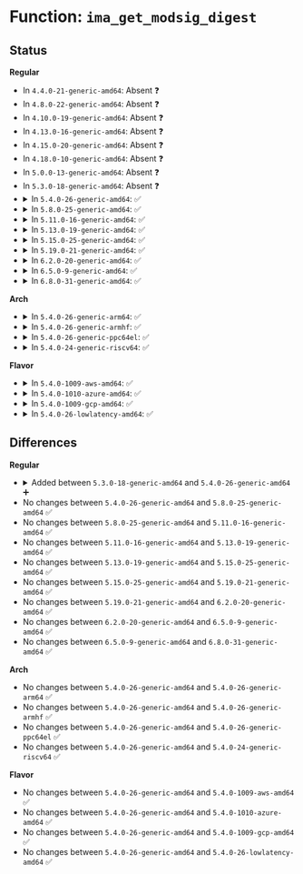 # Function: <code>ima_get_modsig_digest</code>

## Status
<b>Regular</b>
<ul>
<li>
In <code>4.4.0-21-generic-amd64</code>: Absent ❓
</li>
<li>
In <code>4.8.0-22-generic-amd64</code>: Absent ❓
</li>
<li>
In <code>4.10.0-19-generic-amd64</code>: Absent ❓
</li>
<li>
In <code>4.13.0-16-generic-amd64</code>: Absent ❓
</li>
<li>
In <code>4.15.0-20-generic-amd64</code>: Absent ❓
</li>
<li>
In <code>4.18.0-10-generic-amd64</code>: Absent ❓
</li>
<li>
In <code>5.0.0-13-generic-amd64</code>: Absent ❓
</li>
<li>
In <code>5.3.0-18-generic-amd64</code>: Absent ❓
</li>
<li>
<details>
<summary>In <code>5.4.0-26-generic-amd64</code>: ✅</summary>

```c
int ima_get_modsig_digest(const struct modsig * modsig, enum hash_algo * algo, const u8 * * digest, u32 * digest_size)
```

```json
{
  "name": "ima_get_modsig_digest",
  "collision_type": "Unique Global",
  "inline_type": "No",
  "funcs": [
    {
      "addr": 18446744071583810944,
      "name": "ima_get_modsig_digest",
      "external": true,
      "loc": "security/integrity/ima/ima_modsig.c:142",
      "file": "security/integrity/ima/ima_modsig.c",
      "inline": "seen, unknown",
      "caller_inline": [],
      "caller_func": [
        "security/integrity/ima/ima_template_lib.c:ima_eventdigest_modsig_init",
        "security/integrity/ima/ima_appraise.c:ima_check_blacklist"
      ]
    }
  ],
  "symbols": [
    {
      "addr": 18446744071583810944,
      "name": "ima_get_modsig_digest",
      "section": ".text",
      "bind": "STB_GLOBAL",
      "size": 30
    }
  ]
}
```
</details>
</li>
<li>
<details>
<summary>In <code>5.8.0-25-generic-amd64</code>: ✅</summary>

```c
int ima_get_modsig_digest(const struct modsig * modsig, enum hash_algo * algo, const u8 * * digest, u32 * digest_size)
```

```json
{
  "name": "ima_get_modsig_digest",
  "collision_type": "Unique Global",
  "inline_type": "No",
  "funcs": [
    {
      "addr": 18446744071584205440,
      "name": "ima_get_modsig_digest",
      "external": true,
      "loc": "security/integrity/ima/ima_modsig.c:142",
      "file": "security/integrity/ima/ima_modsig.c",
      "inline": "seen, unknown",
      "caller_inline": [],
      "caller_func": [
        "security/integrity/ima/ima_template_lib.c:ima_eventdigest_modsig_init",
        "security/integrity/ima/ima_appraise.c:ima_check_blacklist"
      ]
    }
  ],
  "symbols": [
    {
      "addr": 18446744071584205440,
      "name": "ima_get_modsig_digest",
      "section": ".text",
      "bind": "STB_GLOBAL",
      "size": 30
    }
  ]
}
```
</details>
</li>
<li>
<details>
<summary>In <code>5.11.0-16-generic-amd64</code>: ✅</summary>

```c
int ima_get_modsig_digest(const struct modsig * modsig, enum hash_algo * algo, const u8 * * digest, u32 * digest_size)
```

```json
{
  "name": "ima_get_modsig_digest",
  "collision_type": "Unique Global",
  "inline_type": "No",
  "funcs": [
    {
      "addr": 18446744071584323760,
      "name": "ima_get_modsig_digest",
      "external": true,
      "loc": "security/integrity/ima/ima_modsig.c:122",
      "file": "security/integrity/ima/ima_modsig.c",
      "inline": "seen, unknown",
      "caller_inline": [],
      "caller_func": [
        "security/integrity/ima/ima_template_lib.c:ima_eventdigest_modsig_init",
        "security/integrity/ima/ima_appraise.c:ima_check_blacklist"
      ]
    }
  ],
  "symbols": [
    {
      "addr": 18446744071584323760,
      "name": "ima_get_modsig_digest",
      "section": ".text",
      "bind": "STB_GLOBAL",
      "size": 30
    }
  ]
}
```
</details>
</li>
<li>
<details>
<summary>In <code>5.13.0-19-generic-amd64</code>: ✅</summary>

```c
int ima_get_modsig_digest(const struct modsig * modsig, enum hash_algo * algo, const u8 * * digest, u32 * digest_size)
```

```json
{
  "name": "ima_get_modsig_digest",
  "collision_type": "Unique Global",
  "inline_type": "No",
  "funcs": [
    {
      "addr": 18446744071584358320,
      "name": "ima_get_modsig_digest",
      "external": true,
      "loc": "security/integrity/ima/ima_modsig.c:122",
      "file": "security/integrity/ima/ima_modsig.c",
      "inline": "seen, unknown",
      "caller_inline": [],
      "caller_func": [
        "security/integrity/ima/ima_template_lib.c:ima_eventdigest_modsig_init",
        "security/integrity/ima/ima_appraise.c:ima_check_blacklist"
      ]
    }
  ],
  "symbols": [
    {
      "addr": 18446744071584358320,
      "name": "ima_get_modsig_digest",
      "section": ".text",
      "bind": "STB_GLOBAL",
      "size": 30
    }
  ]
}
```
</details>
</li>
<li>
<details>
<summary>In <code>5.15.0-25-generic-amd64</code>: ✅</summary>

```c
int ima_get_modsig_digest(const struct modsig * modsig, enum hash_algo * algo, const u8 * * digest, u32 * digest_size)
```

```json
{
  "name": "ima_get_modsig_digest",
  "collision_type": "Unique Global",
  "inline_type": "No",
  "funcs": [
    {
      "addr": 18446744071584751376,
      "name": "ima_get_modsig_digest",
      "external": true,
      "loc": "security/integrity/ima/ima_modsig.c:122",
      "file": "security/integrity/ima/ima_modsig.c",
      "inline": "seen, unknown",
      "caller_inline": [],
      "caller_func": [
        "security/integrity/ima/ima_template_lib.c:ima_eventdigest_modsig_init",
        "security/integrity/ima/ima_appraise.c:ima_check_blacklist"
      ]
    }
  ],
  "symbols": [
    {
      "addr": 18446744071584751376,
      "name": "ima_get_modsig_digest",
      "section": ".text",
      "bind": "STB_GLOBAL",
      "size": 30
    }
  ]
}
```
</details>
</li>
<li>
<details>
<summary>In <code>5.19.0-21-generic-amd64</code>: ✅</summary>

```c
int ima_get_modsig_digest(const struct modsig * modsig, enum hash_algo * algo, const u8 * * digest, u32 * digest_size)
```

```json
{
  "name": "ima_get_modsig_digest",
  "collision_type": "Unique Global",
  "inline_type": "No",
  "funcs": [
    {
      "addr": 18446744071585432336,
      "name": "ima_get_modsig_digest",
      "external": true,
      "loc": "security/integrity/ima/ima_modsig.c:122",
      "file": "security/integrity/ima/ima_modsig.c",
      "inline": "seen, unknown",
      "caller_inline": [],
      "caller_func": [
        "security/integrity/ima/ima_template_lib.c:ima_eventdigest_modsig_init",
        "security/integrity/ima/ima_appraise.c:ima_check_blacklist"
      ]
    }
  ],
  "symbols": [
    {
      "addr": 18446744071585432336,
      "name": "ima_get_modsig_digest",
      "section": ".text",
      "bind": "STB_GLOBAL",
      "size": 42
    }
  ]
}
```
</details>
</li>
<li>
<details>
<summary>In <code>6.2.0-20-generic-amd64</code>: ✅</summary>

```c
int ima_get_modsig_digest(const struct modsig * modsig, enum hash_algo * algo, const u8 * * digest, u32 * digest_size)
```

```json
{
  "name": "ima_get_modsig_digest",
  "collision_type": "Unique Global",
  "inline_type": "No",
  "funcs": [
    {
      "addr": 18446744071586188352,
      "name": "ima_get_modsig_digest",
      "external": true,
      "loc": "security/integrity/ima/ima_modsig.c:122",
      "file": "security/integrity/ima/ima_modsig.c",
      "inline": "seen, unknown",
      "caller_inline": [],
      "caller_func": [
        "security/integrity/ima/ima_template_lib.c:ima_eventdigest_modsig_init",
        "security/integrity/ima/ima_appraise.c:ima_check_blacklist"
      ]
    }
  ],
  "symbols": [
    {
      "addr": 18446744071586188352,
      "name": "ima_get_modsig_digest",
      "section": ".text",
      "bind": "STB_GLOBAL",
      "size": 42
    }
  ]
}
```
</details>
</li>
<li>
<details>
<summary>In <code>6.5.0-9-generic-amd64</code>: ✅</summary>

```c
int ima_get_modsig_digest(const struct modsig * modsig, enum hash_algo * algo, const u8 * * digest, u32 * digest_size)
```

```json
{
  "name": "ima_get_modsig_digest",
  "collision_type": "Unique Global",
  "inline_type": "No",
  "funcs": [
    {
      "addr": 18446744071586426080,
      "name": "ima_get_modsig_digest",
      "external": true,
      "loc": "security/integrity/ima/ima_modsig.c:125",
      "file": "security/integrity/ima/ima_modsig.c",
      "inline": "seen, unknown",
      "caller_inline": [],
      "caller_func": [
        "security/integrity/ima/ima_template_lib.c:ima_eventdigest_modsig_init",
        "security/integrity/ima/ima_appraise.c:ima_check_blacklist"
      ]
    }
  ],
  "symbols": [
    {
      "addr": 18446744071586426080,
      "name": "ima_get_modsig_digest",
      "section": ".text",
      "bind": "STB_GLOBAL",
      "size": 42
    }
  ]
}
```
</details>
</li>
<li>
<details>
<summary>In <code>6.8.0-31-generic-amd64</code>: ✅</summary>

```c
int ima_get_modsig_digest(const struct modsig * modsig, enum hash_algo * algo, const u8 * * digest, u32 * digest_size)
```

```json
{
  "name": "ima_get_modsig_digest",
  "collision_type": "Unique Global",
  "inline_type": "No",
  "funcs": [
    {
      "addr": 18446744071586691152,
      "name": "ima_get_modsig_digest",
      "external": true,
      "loc": "security/integrity/ima/ima_modsig.c:125",
      "file": "security/integrity/ima/ima_modsig.c",
      "inline": "seen, unknown",
      "caller_inline": [],
      "caller_func": [
        "security/integrity/ima/ima_template_lib.c:ima_eventdigest_modsig_init",
        "security/integrity/ima/ima_appraise.c:ima_check_blacklist"
      ]
    }
  ],
  "symbols": [
    {
      "addr": 18446744071586691152,
      "name": "ima_get_modsig_digest",
      "section": ".text",
      "bind": "STB_GLOBAL",
      "size": 42
    }
  ]
}
```
</details>
</li>
</ul>
<b>Arch</b>
<ul>
<li>
<details>
<summary>In <code>5.4.0-26-generic-arm64</code>: ✅</summary>

```c
int ima_get_modsig_digest(const struct modsig * modsig, enum hash_algo * algo, const u8 * * digest, u32 * digest_size)
```

```json
{
  "name": "ima_get_modsig_digest",
  "collision_type": "Unique Global",
  "inline_type": "No",
  "funcs": [
    {
      "addr": 18446603336495616080,
      "name": "ima_get_modsig_digest",
      "external": true,
      "loc": "security/integrity/ima/ima_modsig.c:142",
      "file": "security/integrity/ima/ima_modsig.c",
      "inline": "seen, unknown",
      "caller_inline": [],
      "caller_func": [
        "security/integrity/ima/ima_template_lib.c:ima_eventdigest_modsig_init",
        "security/integrity/ima/ima_appraise.c:ima_check_blacklist"
      ]
    }
  ],
  "symbols": [
    {
      "addr": 18446603336495616080,
      "name": "ima_get_modsig_digest",
      "section": ".text",
      "bind": "STB_GLOBAL",
      "size": 84
    }
  ]
}
```
</details>
</li>
<li>
<details>
<summary>In <code>5.4.0-26-generic-armhf</code>: ✅</summary>

```c
int ima_get_modsig_digest(const struct modsig * modsig, enum hash_algo * algo, const u8 * * digest, u32 * digest_size)
```

```json
{
  "name": "ima_get_modsig_digest",
  "collision_type": "Unique Global",
  "inline_type": "No",
  "funcs": [
    {
      "addr": 3228975704,
      "name": "ima_get_modsig_digest",
      "external": true,
      "loc": "security/integrity/ima/ima_modsig.c:142",
      "file": "security/integrity/ima/ima_modsig.c",
      "inline": "seen, unknown",
      "caller_inline": [],
      "caller_func": [
        "security/integrity/ima/ima_template_lib.c:ima_eventdigest_modsig_init",
        "security/integrity/ima/ima_appraise.c:ima_check_blacklist"
      ]
    }
  ],
  "symbols": [
    {
      "addr": 3228975704,
      "name": "ima_get_modsig_digest",
      "section": ".text",
      "bind": "STB_GLOBAL",
      "size": 56
    }
  ]
}
```
</details>
</li>
<li>
<details>
<summary>In <code>5.4.0-26-generic-ppc64el</code>: ✅</summary>

```c
int ima_get_modsig_digest(const struct modsig * modsig, enum hash_algo * algo, const u8 * * digest, u32 * digest_size)
```

```json
{
  "name": "ima_get_modsig_digest",
  "collision_type": "Unique Global",
  "inline_type": "No",
  "funcs": [
    {
      "addr": 13835058055289733408,
      "name": "ima_get_modsig_digest",
      "external": true,
      "loc": "security/integrity/ima/ima_modsig.c:142",
      "file": "security/integrity/ima/ima_modsig.c",
      "inline": "seen, unknown",
      "caller_inline": [],
      "caller_func": [
        "security/integrity/ima/ima_template_lib.c:ima_eventdigest_modsig_init",
        "security/integrity/ima/ima_appraise.c:ima_check_blacklist"
      ]
    }
  ],
  "symbols": [
    {
      "addr": 13835058055289733408,
      "name": "ima_get_modsig_digest",
      "section": ".text",
      "bind": "STB_GLOBAL",
      "size": 44
    }
  ]
}
```
</details>
</li>
<li>
<details>
<summary>In <code>5.4.0-24-generic-riscv64</code>: ✅</summary>

```c
int ima_get_modsig_digest(const struct modsig * modsig, enum hash_algo * algo, const u8 * * digest, u32 * digest_size)
```

```json
{
  "name": "ima_get_modsig_digest",
  "collision_type": "Unique Global",
  "inline_type": "No",
  "funcs": [
    {
      "addr": 18446743936274776162,
      "name": "ima_get_modsig_digest",
      "external": true,
      "loc": "security/integrity/ima/ima_modsig.c:142",
      "file": "security/integrity/ima/ima_modsig.c",
      "inline": "seen, unknown",
      "caller_inline": [],
      "caller_func": [
        "security/integrity/ima/ima_template_lib.c:ima_eventdigest_modsig_init",
        "security/integrity/ima/ima_appraise.c:ima_check_blacklist"
      ]
    }
  ],
  "symbols": [
    {
      "addr": 18446743936274776162,
      "name": "ima_get_modsig_digest",
      "section": ".text",
      "bind": "STB_GLOBAL",
      "size": 70
    }
  ]
}
```
</details>
</li>
</ul>
<b>Flavor</b>
<ul>
<li>
<details>
<summary>In <code>5.4.0-1009-aws-amd64</code>: ✅</summary>

```c
int ima_get_modsig_digest(const struct modsig * modsig, enum hash_algo * algo, const u8 * * digest, u32 * digest_size)
```

```json
{
  "name": "ima_get_modsig_digest",
  "collision_type": "Unique Global",
  "inline_type": "No",
  "funcs": [
    {
      "addr": 18446744071583779680,
      "name": "ima_get_modsig_digest",
      "external": true,
      "loc": "security/integrity/ima/ima_modsig.c:142",
      "file": "security/integrity/ima/ima_modsig.c",
      "inline": "seen, unknown",
      "caller_inline": [],
      "caller_func": [
        "security/integrity/ima/ima_template_lib.c:ima_eventdigest_modsig_init",
        "security/integrity/ima/ima_appraise.c:ima_check_blacklist"
      ]
    }
  ],
  "symbols": [
    {
      "addr": 18446744071583779680,
      "name": "ima_get_modsig_digest",
      "section": ".text",
      "bind": "STB_GLOBAL",
      "size": 30
    }
  ]
}
```
</details>
</li>
<li>
<details>
<summary>In <code>5.4.0-1010-azure-amd64</code>: ✅</summary>

```c
int ima_get_modsig_digest(const struct modsig * modsig, enum hash_algo * algo, const u8 * * digest, u32 * digest_size)
```

```json
{
  "name": "ima_get_modsig_digest",
  "collision_type": "Unique Global",
  "inline_type": "No",
  "funcs": [
    {
      "addr": 18446744071583716736,
      "name": "ima_get_modsig_digest",
      "external": true,
      "loc": "security/integrity/ima/ima_modsig.c:142",
      "file": "security/integrity/ima/ima_modsig.c",
      "inline": "seen, unknown",
      "caller_inline": [],
      "caller_func": [
        "security/integrity/ima/ima_template_lib.c:ima_eventdigest_modsig_init",
        "security/integrity/ima/ima_appraise.c:ima_check_blacklist"
      ]
    }
  ],
  "symbols": [
    {
      "addr": 18446744071583716736,
      "name": "ima_get_modsig_digest",
      "section": ".text",
      "bind": "STB_GLOBAL",
      "size": 30
    }
  ]
}
```
</details>
</li>
<li>
<details>
<summary>In <code>5.4.0-1009-gcp-amd64</code>: ✅</summary>

```c
int ima_get_modsig_digest(const struct modsig * modsig, enum hash_algo * algo, const u8 * * digest, u32 * digest_size)
```

```json
{
  "name": "ima_get_modsig_digest",
  "collision_type": "Unique Global",
  "inline_type": "No",
  "funcs": [
    {
      "addr": 18446744071583763440,
      "name": "ima_get_modsig_digest",
      "external": true,
      "loc": "security/integrity/ima/ima_modsig.c:142",
      "file": "security/integrity/ima/ima_modsig.c",
      "inline": "seen, unknown",
      "caller_inline": [],
      "caller_func": [
        "security/integrity/ima/ima_template_lib.c:ima_eventdigest_modsig_init",
        "security/integrity/ima/ima_appraise.c:ima_check_blacklist"
      ]
    }
  ],
  "symbols": [
    {
      "addr": 18446744071583763440,
      "name": "ima_get_modsig_digest",
      "section": ".text",
      "bind": "STB_GLOBAL",
      "size": 30
    }
  ]
}
```
</details>
</li>
<li>
<details>
<summary>In <code>5.4.0-26-lowlatency-amd64</code>: ✅</summary>

```c
int ima_get_modsig_digest(const struct modsig * modsig, enum hash_algo * algo, const u8 * * digest, u32 * digest_size)
```

```json
{
  "name": "ima_get_modsig_digest",
  "collision_type": "Unique Global",
  "inline_type": "No",
  "funcs": [
    {
      "addr": 18446744071583864432,
      "name": "ima_get_modsig_digest",
      "external": true,
      "loc": "security/integrity/ima/ima_modsig.c:142",
      "file": "security/integrity/ima/ima_modsig.c",
      "inline": "seen, unknown",
      "caller_inline": [],
      "caller_func": [
        "security/integrity/ima/ima_template_lib.c:ima_eventdigest_modsig_init",
        "security/integrity/ima/ima_appraise.c:ima_check_blacklist"
      ]
    }
  ],
  "symbols": [
    {
      "addr": 18446744071583864432,
      "name": "ima_get_modsig_digest",
      "section": ".text",
      "bind": "STB_GLOBAL",
      "size": 30
    }
  ]
}
```
</details>
</li>
</ul>

## Differences
<b>Regular</b>
<ul>
<li>
<details>
<summary>Added between <code>5.3.0-18-generic-amd64</code> and <code>5.4.0-26-generic-amd64</code> ➕</summary>

```c
int ima_get_modsig_digest(const struct modsig * modsig, enum hash_algo * algo, const u8 * * digest, u32 * digest_size)
```
</details>
</li>
<li>
No changes between <code>5.4.0-26-generic-amd64</code> and <code>5.8.0-25-generic-amd64</code> ✅
</li>
<li>
No changes between <code>5.8.0-25-generic-amd64</code> and <code>5.11.0-16-generic-amd64</code> ✅
</li>
<li>
No changes between <code>5.11.0-16-generic-amd64</code> and <code>5.13.0-19-generic-amd64</code> ✅
</li>
<li>
No changes between <code>5.13.0-19-generic-amd64</code> and <code>5.15.0-25-generic-amd64</code> ✅
</li>
<li>
No changes between <code>5.15.0-25-generic-amd64</code> and <code>5.19.0-21-generic-amd64</code> ✅
</li>
<li>
No changes between <code>5.19.0-21-generic-amd64</code> and <code>6.2.0-20-generic-amd64</code> ✅
</li>
<li>
No changes between <code>6.2.0-20-generic-amd64</code> and <code>6.5.0-9-generic-amd64</code> ✅
</li>
<li>
No changes between <code>6.5.0-9-generic-amd64</code> and <code>6.8.0-31-generic-amd64</code> ✅
</li>
</ul>
<b>Arch</b>
<ul>
<li>
No changes between <code>5.4.0-26-generic-amd64</code> and <code>5.4.0-26-generic-arm64</code> ✅
</li>
<li>
No changes between <code>5.4.0-26-generic-amd64</code> and <code>5.4.0-26-generic-armhf</code> ✅
</li>
<li>
No changes between <code>5.4.0-26-generic-amd64</code> and <code>5.4.0-26-generic-ppc64el</code> ✅
</li>
<li>
No changes between <code>5.4.0-26-generic-amd64</code> and <code>5.4.0-24-generic-riscv64</code> ✅
</li>
</ul>
<b>Flavor</b>
<ul>
<li>
No changes between <code>5.4.0-26-generic-amd64</code> and <code>5.4.0-1009-aws-amd64</code> ✅
</li>
<li>
No changes between <code>5.4.0-26-generic-amd64</code> and <code>5.4.0-1010-azure-amd64</code> ✅
</li>
<li>
No changes between <code>5.4.0-26-generic-amd64</code> and <code>5.4.0-1009-gcp-amd64</code> ✅
</li>
<li>
No changes between <code>5.4.0-26-generic-amd64</code> and <code>5.4.0-26-lowlatency-amd64</code> ✅
</li>
</ul>
